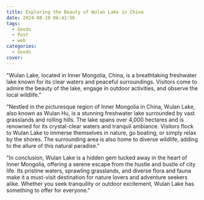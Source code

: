 ```yaml
---
title: Exploring the Beauty of Wulan Lake in China
date: 2024-08-28 06:41:56
tags:
  - Goods
  - Post
  - web
categories:
  - Goods
cover: 
---
```


"Wulan Lake, located in Inner Mongolia, China, is a breathtaking freshwater lake known for its clear waters and peaceful surroundings. Visitors come to admire the beauty of the lake, engage in outdoor activities, and observe the local wildlife."

"Nestled in the picturesque region of Inner Mongolia in China, Wulan Lake, also known as Wulan Hu, is a stunning freshwater lake surrounded by vast grasslands and rolling hills. The lake spans over 4,000 hectares and is renowned for its crystal-clear waters and tranquil ambiance. Visitors flock to Wulan Lake to immerse themselves in nature, go boating, or simply relax by the shores. The surrounding area is also home to diverse wildlife, adding to the allure of this natural paradise."

"In conclusion, Wulan Lake is a hidden gem tucked away in the heart of Inner Mongolia, offering a serene escape from the hustle and bustle of city life. Its pristine waters, sprawling grasslands, and diverse flora and fauna make it a must-visit destination for nature lovers and adventure seekers alike. Whether you seek tranquility or outdoor excitement, Wulan Lake has something to offer for everyone."
